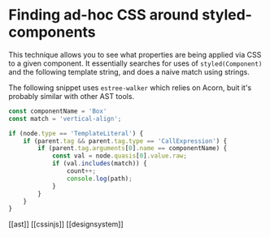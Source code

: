 # Finding ad-hoc CSS around styled-components

This technique allows you to see what properties are being applied via CSS to a given component. It essentially searches for uses of `styled(Component)` and the following template string, and does a naive match using strings.

The following snippet uses `estree-walker` which relies on Acorn, buit it's probably similar with other AST tools.

```js
const componentName = 'Box'
const match = 'vertical-align';

if (node.type == 'TemplateLiteral') {
	if (parent.tag && parent.tag.type == 'CallExpression') {
		if (parent.tag.arguments[0].name == componentName) {
			const val = node.quasis[0].value.raw;
			if (val.includes(match)) {
				count++;
				console.log(path);
			}
		}
	}
}
```

[[ast]]
[[cssinjs]]
[[designsystem]]